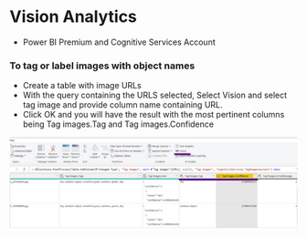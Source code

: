 # Vision Analytics
- Power BI Premium and Cognitive Services Account

### To tag or label images with object names
- Create a table with image URLs
- With the query containing the URLS selected, Select Vision and select tag image and provide column name containing URL. 
- Click OK and you will have the result with the most pertinent columns being Tag images.Tag and Tag images.Confidence

![Vision Tag Images](https://github.com/sjtalkar/PowerBIModelingDAXLearning/blob/main/Vision%20Tag%20Images.png)
